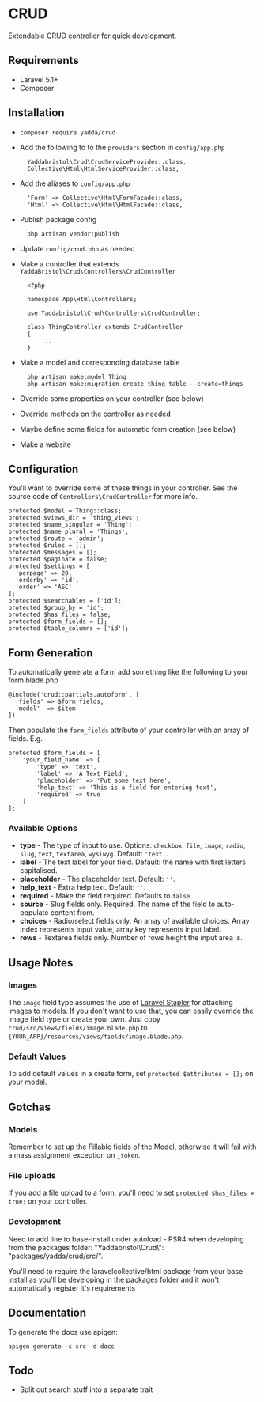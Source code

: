 # CRUD

Extendable CRUD controller for quick development.


## Requirements

* Laravel 5.1+
* Composer


## Installation

* `composer require yadda/crud`
* Add the following to to the `providers` section in `config/app.php`

        Yaddabristol\Crud\CrudServiceProvider::class,
        Collective\Html\HtmlServiceProvider::class,

* Add the aliases to `config/app.php`

        'Form' => Collective\Html\FormFacade::class,
        'Html' => Collective\Html\HtmlFacade::class,

* Publish package config

        php artisan vendor:publish

* Update `config/crud.php` as needed
* Make a controller that extends `YaddaBristol\Crud\Controllers\CrudController`

        <?php

        namespace App\Html\Controllers;

        use Yaddabristol\Crud\Controllers\CrudController;

        class ThingController extends CrudController
        {
            ...
        }

* Make a model and corresponding database table

        php artisan make:model Thing
        php artisan make:migration create_thing_table --create=things

* Override some properties on your controller (see below)
* Override methods on the controller as needed
* Maybe define some fields for automatic form creation (see below)
* Make a website

## Configuration

You'll want to override some of these things in your controller. See the source code of `Controllers\CrudController` for more info.

    protected $model = Thing::class;
    protected $views_dir = 'thing_views';
    protected $name_singular = 'Thing';
    protected $name_plural = 'Things';
    protected $route = 'admin';
    protected $rules = [];
    protected $messages = [];
    protected $paginate = false;
    protected $settings = [
      'perpage' => 20,
      'orderby' => 'id',
      'order' => 'ASC'
    ];
    protected $searchables = ['id'];
    protected $group_by = 'id';
    protected $has_files = false;
    protected $form_fields = [];
    protected $table_columns = ['id'];


## Form Generation

To automatically generate a form add something like the following to your form.blade.php

    @include('crud::partials.autoform', [
      'fields' => $form_fields,
      'model'  => $item
    ])

Then populate the `form_fields` attribute of your controller with an array of fields. E.g.

    protected $form_fields = [
        'your_field_name' => [
            'type' => 'text',
            'label' => 'A Text Field',
            'placeholder' => 'Put some text here',
            'help_text' => 'This is a field for entering text',
            'required' => true
        ]
    ];

### Available Options

* **type** - The type of input to use. Options: `checkbox`, `file`, `image`, `radio`, `slug`, `text`, `textarea`, `wysiwyg`. Default: `'text'`.
* **label** - The text label for your field. Default: the name with first letters capitalised.
* **placeholder** - The placeholder text. Default: `''`.
* **help_text** - Extra help text. Default: `''`.
* **required** - Make the field required. Defaults to `false`.
* **source** - Slug fields only. Required. The name of the field to auto-populate content from.
* **choices** - Radio/select fields only. An array of available choices. Array index represents input value, array key represents input label.
* **rows** - Textarea fields only. Number of rows height the input area is.


## Usage Notes

### Images

The `image` field type assumes the use of [Laravel Stapler](https://github.com/CodeSleeve/laravel-stapler) for attaching images to models. If you don't want to use that, you can easily override the image field type or create your own. Just copy `crud/src/Views/fields/image.blade.php` to `{YOUR_APP}/resources/views/fields/image.blade.php`.

### Default Values

To add default values in a create form, set `protected $attributes = [];` on your model.

## Gotchas

### Models

Remember to set up the Fillable fields of the Model, otherwise it will fail with a mass assignment
exception on `_token`.

### File uploads

If you add a file upload to a form, you'll need to set `protected $has_files = true;` on your controller.

### Development

Need to add line to base-install under autoload - PSR4 when developing from the packages folder: "Yaddabristol\\Crud\\": "packages/yadda/crud/src/".

You'll need to require the laravelcollective/html package from your base install as you'll
be developing in the packages folder and it won't automatically register it's requirements

## Documentation

To generate the docs use apigen:

    apigen generate -s src -d docs

## Todo

* Split out search stuff into a separate trait
